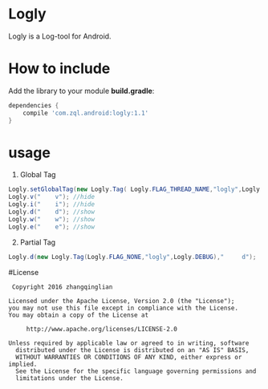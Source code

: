 # Logly

Logly is a Log-tool for Android.


# How to include

Add the library to your module **build.gradle**:

```gradle
dependencies {
    compile 'com.zql.android:logly:1.1'
}
```
# usage

1. Global Tag
```java
Logly.setGlobalTag(new Logly.Tag( Logly.FLAG_THREAD_NAME,"logly",Logly.DEBUG));
Logly.v("    v"); //hide
Logly.i("    i"); //hide
Logly.d("    d"); //show
Logly.w("    w"); //show
Logly.e("    e"); //show
```
2. Partial Tag
```java
Logly.d(new Logly.Tag(Logly.FLAG_NONE,"logly",Logly.DEBUG),"     d");
```
#License

     Copyright 2016 zhangqinglian

  	Licensed under the Apache License, Version 2.0 (the "License");
  	you may not use this file except in compliance with the License.
  	You may obtain a copy of the License at

	     http://www.apache.org/licenses/LICENSE-2.0

  	Unless required by applicable law or agreed to in writing, software
	  distributed under the License is distributed on an "AS IS" BASIS,
	  WITHOUT WARRANTIES OR CONDITIONS OF ANY KIND, either express or implied.
	  See the License for the specific language governing permissions and
	  limitations under the License.
